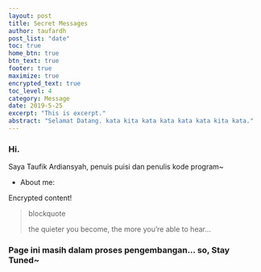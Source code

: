 ```yaml
---
layout: post
title: Secret Messages
author: taufardh
post_list: "date"
toc: true
home_btn: true
btn_text: true
footer: true
maximize: true
encrypted_text: true
toc_level: 4
category: Message
date: 2019-5-25
excerpt: "This is excerpt."
abstract: "Selamat Datang. kata kita kata kata kata kata kita kata."
---
```


### Hi.
Saya Taufik Ardiansyah, penuis puisi dan penulis kode program~
 
 * About me: 
 <p class="encrypted" id="E4OB06xk8Nb1cmQsTxzEzQXYj9cumq/8jI/OsO0KC0ulxhAgsXrZbc1G3nuO5d4pEfVh2hivvWNrKVuMq9GhY7l1zA/mXuHoC8jkmEymm8OPh0/IJHs8z1QV2beD7OFmY6jRn1ArpiQkcS32iyx3Sl8loOqX+ggcZD1Yg8c9lGTLra7reCC+NqayU9Ra7LWo0jiEHzM/6R">Encrypted content!</p>

> blockquote
>
>the quieter you become, the more you’re able to hear...

### Page ini masih dalam proses pengembangan... so, Stay Tuned~
